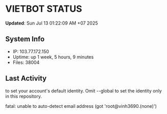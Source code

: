 # VIETBOT STATUS
**Updated**: Sun Jul 13 01:22:09 AM +07 2025

## System Info
- IP: 103.77.172.150
- Uptime: up 1 week, 5 hours, 9 minutes
- Files: 38004

## Last Activity

to set your account's default identity.
Omit --global to set the identity only in this repository.

fatal: unable to auto-detect email address (got 'root@vinh3690.(none)')
